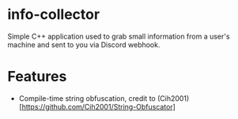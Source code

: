 # info-collector
Simple C++ application used to grab small information from a user's machine and sent to you via Discord webhook.  

# Features
- Compile-time string obfuscation, credit to (Cih2001)[https://github.com/Cih2001/String-Obfuscator]
